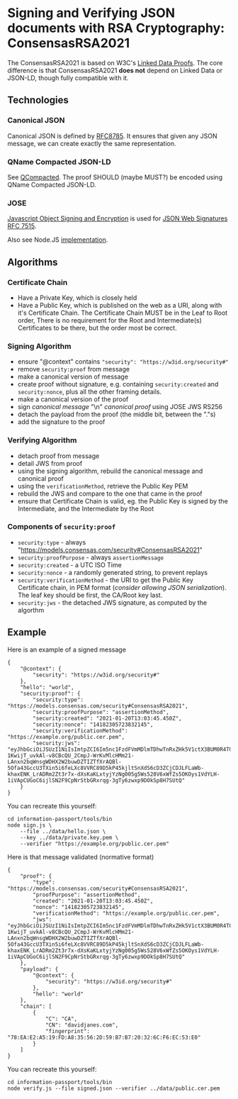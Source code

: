 # Signing and Verifying JSON documents with RSA Cryptography: ConsensasRSA2021

The ConsensasRSA2021 is based on W3C's [Linked Data Proofs](https://w3c-ccg.github.io/ld-proofs/).
The core difference is that ConsensasRSA2021 **does not** depend on Linked Data or 
JSON-LD, though fully compatible with it.

## Technologies
### Canonical JSON

Canonical JSON is defined by [RFC8785](https://tools.ietf.org/html/rfc8785).
It ensures that given any JSON message, we can create exactly the same
representation.

### QName Compacted JSON-LD

See [QCompacted](QCompacted.md). 
The proof SHOULD (maybe MUST?) be encoded using QName Compacted JSON-LD.

### JOSE

[Javascript Object Signing and Encryption](https://datatracker.ietf.org/wg/jose/documents/) 
is used for [JSON Web Signatures RFC 7515](https://datatracker.ietf.org/doc/rfc7515/).

Also see Node.JS [implementation](https://www.npmjs.com/package/node-jose).

## Algorithms
### Certificate Chain

* Have a Private Key, which is closely held
* Have a Public Key, which is published on the web as a URI,
  along with it's Certificate Chain.
  The Certificate Chain MUST be in the Leaf to Root order,
  There is no requirement for the Root and Intermediate(s)
  Certificates to be there, but the order most be correct. 

### Signing Algorithm

* ensure "@context" contains `"security": "https://w3id.org/security#"`
* remove `security:proof` from message
* make a canonical version of message
* create proof without signature, e.g. containing `security:created` and `security:nonce`,
  plus all the other framing details. 
* make a canonical version of the proof
* sign _canonical message_ "\n" _canonical proof_ using JOSE JWS RS256
* detach the payload from the proof (the middle bit, between the "."s)
* add the signature to the proof

### Verifying Algorithm

* detach proof from message
* detail JWS from proof
* using the signing algorithm, rebuild the canonical message and canonical proof
* using the `verificationMethod`, retrieve the Public Key PEM
* rebuild the JWS and compare to the one that came in the proof
* ensure that Certificate Chain is valid, eg. the Public Key is signed by the Intermediate,
  and the Intermediate by the Root

### Components of `security:proof`

* `security:type` - always "https://models.consensas.com/security#ConsensasRSA2021"
* `security:proofPurpose` - always `assertionMessage`
* `security:created` - a UTC ISO Time
* `security:nonce` - a randomly generated string, to prevent replays 
* `security:verificationMethod` - the URI to get the Public Key  
  Certificate chain, in PEM format
  (_consider allowing JSON serialization_). 
  The leaf key should be first, the CA/Root key last.
* `security:jws` - the detached JWS signature, as computed by the algorthm

## Example

Here is an example of a signed message

    {
        "@context": {
            "security": "https://w3id.org/security#"
        },
        "hello": "world",
        "security:proof": {
            "security:type": "https://models.consensas.com/security#ConsensasRSA2021",
            "security:proofPurpose": "assertionMethod",
            "security:created": "2021-01-20T13:03:45.450Z",
            "security:nonce": "14182305723832145",
            "security:verificationMethod": "https://example.org/public.cer.pem",
            "security:jws": "eyJhbGciOiJSUzI1NiIsImtpZCI6Im5nc1FzdFVmMDlmTDhwTnRxZHk5V1ctX3BUM0R4TGpLYlF5ZGItR0xPN2cifQ..Np4accZ6rX8N5MFXCYZEaVral45DhGwp2WEsMbsxrIacirruNml8auArmImYo8M57m3cyl8tf8d5wXCwx-1KwijT_uvkAl-v8CBcQU_2CmpJ-WrKvMlcHMm21-LAnxn2bqWnsgWDHX2W2buwDZTIZTfXrAQBl-5Ofa43GccU3TXin5i6feLXc8VVRC89D5kP45kjltSnXdS6cD3ZCjCDJLFLaWb-khaxENK_LrADRm2Zt3r7x-dXsKaKLxtyjYzNg005g5Ws528V6xWfZs5OKOys1VdYLH-1iVApCUGoC6ijlSN2F9CpNrStbGRxrqg-3gTy6zwxp9DOkSp8H7SUtQ"
        }
    }

You can recreate this yourself:
    
	cd information-passport/tools/bin
    node sign.js \
    	--file ../data/hello.json \
    	--key ../data/private.key.pem \
    	--verifier "https://example.org/public.cer.pem"
    	

Here is that message validated (normative format)

    {
        "proof": {
            "type": "https://models.consensas.com/security#ConsensasRSA2021",
            "proofPurpose": "assertionMethod",
            "created": "2021-01-20T13:03:45.450Z",
            "nonce": "14182305723832145",
            "verificationMethod": "https://example.org/public.cer.pem",
            "jws": "eyJhbGciOiJSUzI1NiIsImtpZCI6Im5nc1FzdFVmMDlmTDhwTnRxZHk5V1ctX3BUM0R4TGpLYlF5ZGItR0xPN2cifQ..Np4accZ6rX8N5MFXCYZEaVral45DhGwp2WEsMbsxrIacirruNml8auArmImYo8M57m3cyl8tf8d5wXCwx-1KwijT_uvkAl-v8CBcQU_2CmpJ-WrKvMlcHMm21-LAnxn2bqWnsgWDHX2W2buwDZTIZTfXrAQBl-5Ofa43GccU3TXin5i6feLXc8VVRC89D5kP45kjltSnXdS6cD3ZCjCDJLFLaWb-khaxENK_LrADRm2Zt3r7x-dXsKaKLxtyjYzNg005g5Ws528V6xWfZs5OKOys1VdYLH-1iVApCUGoC6ijlSN2F9CpNrStbGRxrqg-3gTy6zwxp9DOkSp8H7SUtQ"
        },
        "payload": {
            "@context": {
             	"security": "https://w3id.org/security#"
            },
            "hello": "world"
        },
        "chain": [
            {
                "C": "CA",
                "CN": "davidjanes.com",
                "fingerprint": "78:EA:E2:A5:19:FD:A8:35:56:2D:59:B7:B7:20:32:6C:F6:EC:53:E0"
            }
        ]
    }
    
You can recreate this yourself:

	cd information-passport/tools/bin
	node verify.js --file signed.json --verifier ../data/public.cer.pem

